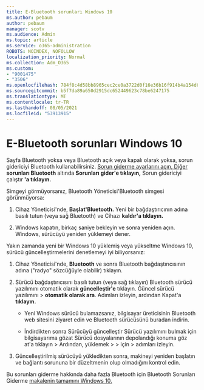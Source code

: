 ```yaml
---
title: E-Bluetooth sorunları Windows 10
ms.author: pebaum
author: pebaum
manager: scotv
ms.audience: Admin
ms.topic: article
ms.service: o365-administration
ROBOTS: NOINDEX, NOFOLLOW
localization_priority: Normal
ms.collection: Adm_O365
ms.custom:
- "9001475"
- "3506"
ms.openlocfilehash: 784f8c4d58bb8965cec2ce0a3722d0f16e36b16f914b4a154d6f6da58af9dc28
ms.sourcegitcommit: b5f7da89a650d2915dc652449623c78be6247175
ms.translationtype: MT
ms.contentlocale: tr-TR
ms.lasthandoff: 08/05/2021
ms.locfileid: "53913915"
---
```

# <a name="fix-bluetooth-problems-in-windows-10"></a>E-Bluetooth sorunları Windows 10

Sayfa Bluetooth yoksa veya Bluetooth açık veya kapalı olarak yoksa, sorun gidericiyi Bluetooth kullanabilirsiniz. [Sorun giderme ayarlarını açın, Diğer](ms-settings:troubleshoot) **sorunları Bluetooth** altında **Sorunları gider'e tıklayın,** Sorun gidericiyi çalıştır **'a tıklayın.**

Simgeyi görmüyorsanız, Bluetooth Yöneticisi'Bluetooth simgesi görünmüyorsa:

1. Cihaz Yöneticisi'nde, **Başlat'Bluetooth.** Yeni bir bağdaştırıcının adına basılı tutun (veya sağ Bluetooth) ve Cihazı **kaldır'a tıklayın.**

2. Windows kapatın, birkaç saniye bekleyin ve sonra yeniden açın. Windows, sürücüyü yeniden yüklemeyi dener.

Yakın zamanda yeni bir Windows 10 yüklemiş veya yükseltme Windows 10, sürücü güncelleştirmelerini denetlemeyi iyi biliyorsanız:

1. Cihaz Yöneticisi'nde, **Bluetooth** ve sonra Bluetooth bağdaştırıcısının adına ("radyo" sözcüğüyle olabilir) tıklayın.

2. Sürücü bağdaştırıcısını basılı tutun (veya sağ tıklayın) Bluetooth sürücü yazılımını otomatik olarak **güncelleştir'e** tıklayın. Güncel sürücü yazılımını  >  **otomatik olarak ara**. Adımları izleyin, ardından Kapat'a **tıklayın.**

      - Yeni Windows sürücü bulamazsanız, bilgisayar üreticisinin Bluetooth web sitesini ziyaret edin ve Bluetooth sürücüsünü buradan indirin.

    - İndirdikten sonra Sürücüyü güncelleştir Sürücü yazılımını bulmak için bilgisayarıma gözat Sürücü dosyalarının depolandığı konuma göz at'a tıklayın > Ardından, yüklemek  >    >   için   >  adımları izleyin.

3. Güncelleştirilmiş sürücüyü yükledikten sonra, makineyi yeniden başlatın ve bağlantı sorununa bir düzeltmenin olup olmadığını kontrol edin.

Bu sorunları giderme hakkında daha fazla Bluetooth için Bluetooth Sorunları Giderme [makalenin tamamını Windows 10.](https://support.microsoft.com/help/14169/windows-10-fix-bluetooth-problems)
